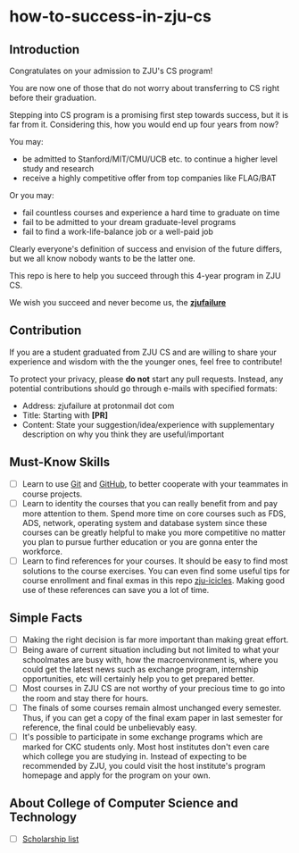 # how-to-success-in-zju-cs

## Introduction

Congratulates on your admission to ZJU's CS program! 

You are now one of those that do not worry about transferring to CS right before their graduation.

Stepping into CS program is a promising first step towards success, but it is far from it. Considering this, how you would end up four years from now?

You may:

- be admitted to Stanford/MIT/CMU/UCB etc. to continue a higher level study and research
- receive a highly competitive offer from top companies like FLAG/BAT

Or you may:

- fail countless courses and experience a hard time to graduate on time
- fail to be admitted to your dream graduate-level programs
- fail to find a work-life-balance job or a well-paid job

Clearly everyone's definition of success and envision of the future differs, but we all know nobody wants to be the latter one. 

This repo is here to help you succeed through this 4-year program in ZJU CS.

We wish you succeed and never become us, the [**zjufailure**](https://github.com/zjufailure)

## Contribution

If you are a student graduated from ZJU CS and are willing to share your experience and wisdom with the the younger ones, feel free to contribute!

To protect your privacy, please **do not** start any pull requests. Instead, any potential contributions should go through e-mails with specified formats:

- Address: zjufailure at protonmail dot com
- Title: Starting with **[PR]**
- Content: State your suggestion/idea/experience with supplementary description on why you think they are useful/important

## Must-Know Skills

- [ ] Learn to use [Git](https://git-scm.com/) and [GitHub](https://github.com/), to better cooperate with your teammates in course projects.
- [ ] Learn to identity the courses that you can really benefit from and pay more attention to them. Spend more time on core courses such as FDS, ADS, network, operating system and database system since these courses can be greatly helpful to make you more competitive no matter you plan to pursue further education or you are gonna enter the workforce.
- [ ] Learn to find references for your courses. It should be easy to find most solutions to the course exercises. You can even find some useful tips for course enrollment and final exmas in this repo [zju-icicles](https://github.com/QSCTech/zju-icicles). Making good use of these references can save you a lot of time.

## Simple Facts

- [ ] Making the right decision is far more important than making great effort.
- [ ] Being aware of current situation including but not limited to what your schoolmates are busy with, how the macroenvironment is, where you could get the latest news such as exchange program, internship opportunities, etc will certainly help you to get prepared better.
- [ ] Most courses in ZJU CS are not worthy of your precious time to go into the room and stay there for hours.
- [ ] The finals of some courses remain almost unchanged every semester. Thus, if you can get a copy of the final exam paper in last semester for reference, the final could be unbelievably easy.
- [ ] It's possible to participate in some exchange programs which are marked for CKC students only. Most host institutes don't even care which college you are studying in. Instead of expecting to be recommended by ZJU, you could visit the host institute's program homepage and apply for the program on your own.

## About College of Computer Science and Technology

- [ ] [Scholarship list](scholarship.md)
